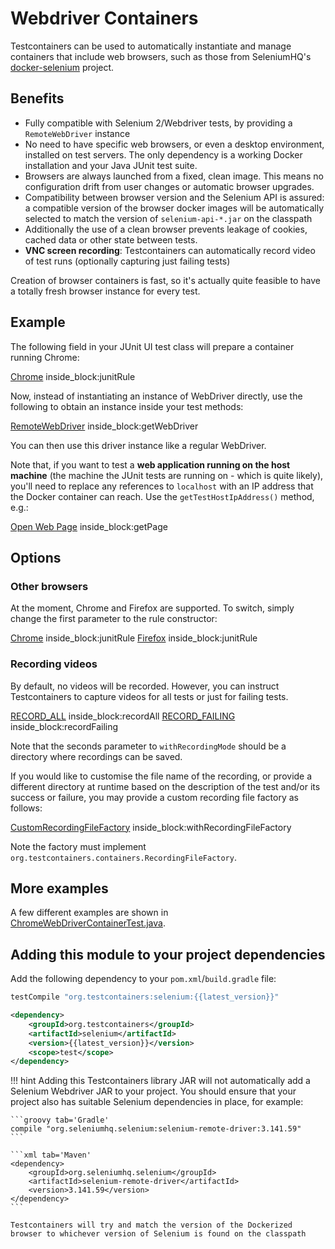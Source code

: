 # Webdriver Containers

Testcontainers can be used to automatically instantiate and manage containers that include web browsers, such as those
from SeleniumHQ's [docker-selenium](https://github.com/SeleniumHQ/docker-selenium) project.

## Benefits

* Fully compatible with Selenium 2/Webdriver tests, by providing a `RemoteWebDriver` instance
* No need to have specific web browsers, or even a desktop environment, installed on test servers. The only dependency
  is a working Docker installation and your Java JUnit test suite.
* Browsers are always launched from a fixed, clean image. This means no configuration drift from user changes or
  automatic browser upgrades.
* Compatibility between browser version and the Selenium API is assured: a compatible version of the browser docker
  images will be automatically selected to match the version of `selenium-api-*.jar` on the classpath
* Additionally the use of a clean browser prevents leakage of cookies, cached data or other state between tests.
* **VNC screen recording**: Testcontainers can automatically record video of test runs (optionally capturing just
  failing tests)

Creation of browser containers is fast, so it's actually quite feasible to have a totally fresh browser instance for
every test.

## Example

The following field in your JUnit UI test class will prepare a container running Chrome:
<!--codeinclude-->
[Chrome](../../modules/selenium/src/test/java/org/testcontainers/junit/ChromeWebDriverContainerTest.java) inside_block:junitRule
<!--/codeinclude-->

        
Now, instead of instantiating an instance of WebDriver directly, use the following to obtain an instance inside your
test methods:
<!--codeinclude-->
[RemoteWebDriver](../../modules/selenium/src/test/java/org/testcontainers/junit/LocalServerWebDriverContainerTest.java) inside_block:getWebDriver
<!--/codeinclude-->

You can then use this driver instance like a regular WebDriver.

Note that, if you want to test a **web application running on the host machine** (the machine the JUnit tests are
running on - which is quite likely), you'll need to replace any references to `localhost` with an IP address that the
Docker container can reach. Use the `getTestHostIpAddress()` method, e.g.:
<!--codeinclude-->
[Open Web Page](../../modules/selenium/src/test/java/org/testcontainers/junit/LocalServerWebDriverContainerTest.java) inside_block:getPage
<!--/codeinclude-->


## Options

### Other browsers

At the moment, Chrome and Firefox are supported. To switch, simply change the first parameter to the rule constructor:
<!--codeinclude-->
[Chrome](../../modules/selenium/src/test/java/org/testcontainers/junit/ChromeWebDriverContainerTest.java) inside_block:junitRule
[Firefox](../../modules/selenium/src/test/java/org/testcontainers/junit/FirefoxWebDriverContainerTest.java) inside_block:junitRule
<!--/codeinclude-->

### Recording videos

By default, no videos will be recorded. However, you can instruct Testcontainers to capture videos for all tests or
just for failing tests.

<!--codeinclude-->
[RECORD_ALL](../../modules/selenium/src/test/java/org/testcontainers/junit/ChromeRecordingWebDriverContainerTest.java) inside_block:recordAll
[RECORD_FAILING](../../modules/selenium/src/test/java/org/testcontainers/junit/ChromeRecordingWebDriverContainerTest.java) inside_block:recordFailing
<!--/codeinclude-->

Note that the seconds parameter to `withRecordingMode` should be a directory where recordings can be saved.

If you would like to customise the file name of the recording, or provide a different directory at runtime based on the description of the test and/or its success or failure, you may provide a custom recording file factory as follows:
<!--codeinclude-->
[CustomRecordingFileFactory](../../modules/selenium/src/test/java/org/testcontainers/junit/ChromeRecordingWebDriverContainerTest.java) inside_block:withRecordingFileFactory
<!--/codeinclude-->


Note the factory must implement `org.testcontainers.containers.RecordingFileFactory`.

## More examples

A few different examples are shown in [ChromeWebDriverContainerTest.java](https://github.com/testcontainers/testcontainers-java/blob/master/modules/selenium/src/test/java/org/testcontainers/junit/ChromeWebDriverContainerTest.java).

## Adding this module to your project dependencies

Add the following dependency to your `pom.xml`/`build.gradle` file:

```groovy tab='Gradle'
testCompile "org.testcontainers:selenium:{{latest_version}}"
```

```xml tab='Maven'
<dependency>
    <groupId>org.testcontainers</groupId>
    <artifactId>selenium</artifactId>
    <version>{{latest_version}}</version>
    <scope>test</scope>
</dependency>
```

!!! hint
    Adding this Testcontainers library JAR will not automatically add a Selenium Webdriver JAR to your project. You should ensure that your project also has suitable Selenium dependencies in place, for example:

    ```groovy tab='Gradle'
    compile "org.seleniumhq.selenium:selenium-remote-driver:3.141.59"
    ```
    
    ```xml tab='Maven'
    <dependency>
        <groupId>org.seleniumhq.selenium</groupId>
        <artifactId>selenium-remote-driver</artifactId>
        <version>3.141.59</version>
    </dependency>
    ```
    
    Testcontainers will try and match the version of the Dockerized browser to whichever version of Selenium is found on the classpath
